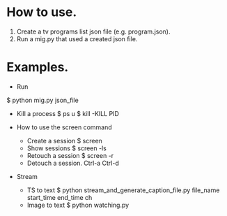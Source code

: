 # How to use.
1. Create a tv programs list json file (e.g. program.json).
2. Run a mig.py that used a created json file.



# Examples.
- Run

$ python mig.py json_file 

- Kill a process
$ ps u
$ kill -KILL PID

- How to use the screen command
  - Create a session
$ screen
  - Show sessions
$ screen -ls
  - Retouch a session
$ screen -r 
  - Detouch a session.
Ctrl-a Ctrl-d
- Stream
  - TS to text
    $ python stream_and_generate_caption_file.py file_name start_time end_time ch
  - Image to text
    $ python watching.py
